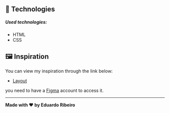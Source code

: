 <h2>🧪 Technologies</h2>
<h5>Used technologies:</h5>
<ul>
  <li>HTML</li>
  <li>CSS</li>
</ul>

<h2>🖼️ Inspiration</h2>
<p>You can view my inspiration through the link below:</p>
<ul>
  <li><a href="https://www.figma.com/file/MVzPdly6C5Hwkbe3VmkI0c/Login-Page-(Community)" target="_blank">Layout</a></li>
</ul>
<p>you need to have a <a href="https://www.figma.com/" target="_blank">Figma</a> account to access it.</p>
<hr>

<p><strong>Made with ❤️ by Eduardo Ribeiro<strong></p>

